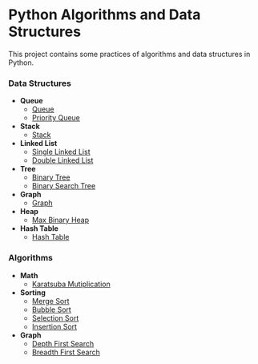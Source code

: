 # Python Algorithms and Data Structures
This project contains some practices of algorithms and data structures in Python.
### Data Structures
* **Queue**
    * [Queue](data-structures/queue/queue.py)
    * [Priority Queue](data-structures/queue/priorityQueue.py)
* **Stack**
    * [Stack](data-structures/stack/stack.py)
* **Linked List**
    * [Single Linked List](data-structures/linked-list/singleLinkedList.py)
    * [Double Linked List](data-structures/linked-list/doubleLinkedList.py)
* **Tree**
    * [Binary Tree](data-structures/tree/binaryTree.py)
    * [Binary Search Tree](data-structures/tree/binarySearchTree.py)
* **Graph**
    * [Graph](data-structures/graph/graph.py)
* **Heap**
    * [Max Binary Heap](data-structures/heap/maxBinaryHeap.py)
* **Hash Table**
    * [Hash Table](data-structures/hash-table/hashTable.py)

### Algorithms
* **Math**
    * [Karatsuba Mutiplication](algorithms/math/karatsuba.py)
* **Sorting**
    * [Merge Sort](algorithms/sorting/mergeSort.py)
    * [Bubble Sort](algorithms/sorting/bubbleSort.py)
    * [Selection Sort](algorithms/sorting/selectionSort.py)
    * [Insertion Sort](algorithms/sorting/insertionSort.py)
* **Graph**
    * [Depth First Search](algorithms/graph/depthFirstSearch.py)
    * [Breadth First Search](algorithms/graph/breadthFirstSearch.py)